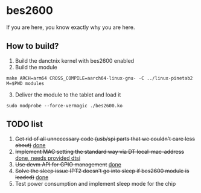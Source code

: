 # bes2600
If you are here, you know exactly why you are here.

## How to build?
1. Build the danctnix kernel with bes2600 enabled
2. Build the module
```
make ARCH=arm64 CROSS_COMPILE=aarch64-linux-gnu- -C ../linux-pinetab2 M=$PWD modules
```
3. Deliver the module to the tablet and load it
```
sudo modprobe --force-vermagic ./bes2600.ko
```
## TODO list
1. ~~Get rid of all unnecessary code (usb/spi parts that we couldn't care less about)~~ [done](https://github.com/cringeops/bes2600/pull/2)
2. ~~Implement MAC setting the standard way via DT local-mac-address~~ [done, needs provided dtsi](https://github.com/cringeops/bes2600/pull/5)
3. ~~Use devm API for GPIO management~~ [done](https://github.com/cringeops/bes2600/pull/6)
4. ~~Solve the sleep issue (PT2 doesn't go into sleep if bes2600 module is loaded)~~ [done](https://github.com/cringeops/bes2600/pull/9)
5. Test power consumption and implement sleep mode for the chip
